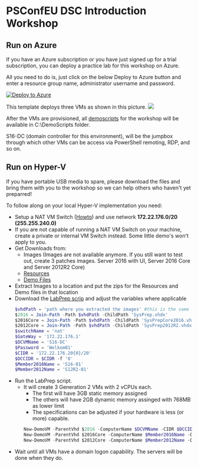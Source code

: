 # PSConfEU DSC Introduction Workshop

## Run on Azure
If you have an Azure subscription or you have just signed up for a trial subscription, you can deploy a practice lab for this workshop on Azure. 

All you need to do is, just click on the below Deploy to Azure button and enter a resource group name, administrator username and password. 

[![Deploy to Azure](http://azuredeploy.net/deploybutton.png)](https://portal.azure.com/#create/Microsoft.Template/uri/https%3A%2F%2Fraw.githubusercontent.com%2Frchaganti%2FPSConfEU2017%2Fmaster%2FWS1-DSCOverview%2Fdsclab.json)

This template deploys three VMs as shown in this picture.
![](http://i.imgur.com/oMA2neF.png)

After the VMs are provisioned, all [demoscripts](https://github.com/rchaganti/PSConfEU2017/tree/master/WS1-DSCOverview/DEMOScripts) for the workshop will be available in C:\DemoScripts folder.

S16-DC (domain controller for this environment), will be the jumpbox through which other VMs can be access via PowerShell remoting, RDP, and so on. 

## Run on Hyper-V
If you have portable USB media to spare, please download the files and bring them with you to the workshop so we can help others who haven't yet preparred!

To follow along on your local Hyper-V implementation you need:
* Setup a NAT VM Switch ([Howto](https://docs.microsoft.com/en-us/virtualization/hyper-v-on-windows/user-guide/setup-nat-network)) and use network **172.22.176.0/20 (255.255.240.0)**
* If you are not capable of running a NAT VM Switch on your machine, create a private or internal VM Switch instead. Some little demo's won't apply to you.
* Get Downloads from:
    * Images (Images are not available anymore. If you still want to test out, create 3 patches images. Server 2016 with UI, Server 2016 Core and Server 2012R2 Core)
    * [Resources](https://psconfeu.blob.core.windows.net/demo/DSCResources.zip)
    * [Demo Files](https://psconfeu.blob.core.windows.net/demo/DemoScripts.zip)
* Extract Images to a location and put the zips for the Resources and Demo files in that location
* Download the [LabPrep scrip](https://raw.githubusercontent.com/rchaganti/PSConfEU2017/master/WS1-DSCOverview/LabPrep.ps1) and adjust the variables where applicable
    ```powershell
    $vhdPath = 'path where you extracted the images' #this is the same directory where the Resources and Demo zip files should be
    $2016 = Join-Path -Path $vhdPath -ChildPath 'SysPrep.vhdx'
    $2016Core = Join-Path -Path $vhdPath -ChildPath 'SysPrepCore2016.vhdx'
    $2012Core = Join-Path -Path $vhdPath -ChildPath 'SysPrep2012R2.vhdx'
    $switchName = 'nat'
    $GateWay = '172.22.176.1'
    $DCVMName = 'S16-DC'
    $Password = 'Welkom01'
    $CIDR = '172.22.176.20{0}/20'
    $DCCIDR = $CIDR -f '0'
    $Member2016Name = 'S16-01'
    $Member2012Name = 'S12R2-01'
    ```
* Run the LabPrep script.
    * It will create 3 Generation 2 VMs with 2 vCPUs each. 
        * The first will have 3GB static memory assigned
        * The others will have 2GB dynamic memory assinged with 768MB as lower limit
        * The specifications can be adjusted if your hardware is less (or more) capable.
        ``` powershell
        New-DemoVM -ParentVhd $2016 -ComputerName $DCVMName -CIDR $DCCIDR -Memory 3GB -CPU 2 -DNSServer '8.8.8.8'
        New-DemoVM -ParentVhd $2016Core -ComputerName $Member2016Name -CIDR ($CIDR -f '1') -Memory 2GB -CPU 2 -DNSServer $DCCIDR.Split('/')[0] -Member
        New-DemoVM -ParentVhd $2012Core -ComputerName $Member2012Name -CIDR ($CIDR -f '2') -Memory 2GB -CPU 2 -DNSServer $DCCIDR.Split('/')[0] -Member
        ```
* Wait until all VMs have a domain logon capability. The servers will be done when they do.
